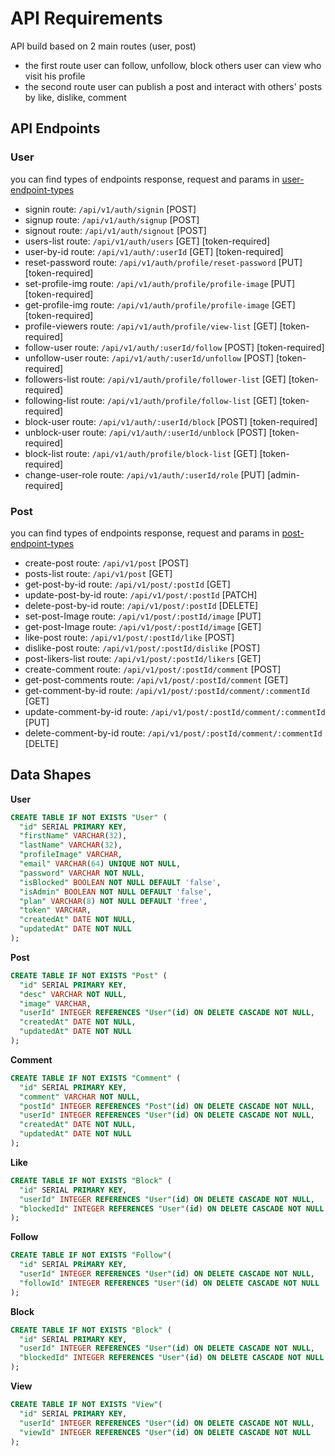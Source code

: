 # API Requirements

API build based on 2 main routes (user, post)

- the first route
  user can follow, unfollow, block others
  user can view who visit his profile
- the second route
  user can publish a post and interact with others' posts by like, dislike, comment

## API Endpoints

### User

you can find types of endpoints response, request and params in [user-endpoint-types](./src/types/userEndpoints.ts)

- signin route: `/api/v1/auth/signin` [POST]
- signup route: `/api/v1/auth/signup` [POST]
- signout route: `/api/v1/auth/signout` [POST]
- users-list route: `/api/v1/auth/users` [GET] [token-required]
- user-by-id route: `/api/v1/auth/:userId` [GET] [token-required]
- reset-password route: `/api/v1/auth/profile/reset-password` [PUT] [token-required]
- set-profile-img route: `/api/v1/auth/profile/profile-image` [PUT] [token-required]
- get-profile-img route: `/api/v1/auth/profile/profile-image` [GET] [token-required]
- profile-viewers route: `/api/v1/auth/profile/view-list` [GET] [token-required]
- follow-user route: `/api/v1/auth/:userId/follow` [POST] [token-required]
- unfollow-user route: `/api/v1/auth/:userId/unfollow` [POST] [token-required]
- followers-list route: `/api/v1/auth/profile/follower-list` [GET] [token-required]
- following-list route: `/api/v1/auth/profile/follow-list` [GET] [token-required]
- block-user route: `/api/v1/auth/:userId/block` [POST] [token-required]
- unblock-user route: `/api/v1/auth/:userId/unblock` [POST] [token-required]
- block-list route: `/api/v1/auth/profile/block-list` [GET] [token-required]
- change-user-role route: `/api/v1/auth/:userId/role` [PUT] [admin-required]

### Post

you can find types of endpoints response, request and params in [post-endpoint-types](./src/types/postEndpoints.ts)

- create-post route: `/api/v1/post` [POST]
- posts-list route: `/api/v1/post` [GET]
- get-post-by-id route: `/api/v1/post/:postId` [GET]
- update-post-by-id route: `/api/v1/post/:postId` [PATCH]
- delete-post-by-id route: `/api/v1/post/:postId` [DELETE]
- set-post-Image route: `/api/v1/post/:postId/image` [PUT]
- get-post-Image route: `/api/v1/post/:postId/image` [GET]
- like-post route: `/api/v1/post/:postId/like` [POST]
- dislike-post route: `/api/v1/post/:postId/dislike` [POST]
- post-likers-list route: `/api/v1/post/:postId/likers` [GET]
- create-comment route: `/api/v1/post/:postId/comment` [POST]
- get-post-comments route: `/api/v1/post/:postId/comment` [GET]
- get-comment-by-id route: `/api/v1/post/:postId/comment/:commentId` [GET]
- update-comment-by-id route: `/api/v1/post/:postId/comment/:commentId` [PUT]
- delete-comment-by-id route: `/api/v1/post/:postId/comment/:commentId` [DELTE]

## Data Shapes

**User**

```sql
CREATE TABLE IF NOT EXISTS "User" (
  "id" SERIAL PRIMARY KEY,
  "firstName" VARCHAR(32),
  "lastName" VARCHAR(32),
  "profileImage" VARCHAR,
  "email" VARCHAR(64) UNIQUE NOT NULL,
  "password" VARCHAR NOT NULL,
  "isBlocked" BOOLEAN NOT NULL DEFAULT 'false',
  "isAdmin" BOOLEAN NOT NULL DEFAULT 'false',
  "plan" VARCHAR(8) NOT NULL DEFAULT 'free',
  "token" VARCHAR,
  "createdAt" DATE NOT NULL,
  "updatedAt" DATE NOT NULL
);
```

**Post**

```sql
CREATE TABLE IF NOT EXISTS "Post" (
  "id" SERIAL PRIMARY KEY,
  "desc" VARCHAR NOT NULL,
  "image" VARCHAR,
  "userId" INTEGER REFERENCES "User"(id) ON DELETE CASCADE NOT NULL,
  "createdAt" DATE NOT NULL,
  "updatedAt" DATE NOT NULL
);
```

**Comment**

```sql
CREATE TABLE IF NOT EXISTS "Comment" (
  "id" SERIAL PRIMARY KEY,
  "comment" VARCHAR NOT NULL,
  "postId" INTEGER REFERENCES "Post"(id) ON DELETE CASCADE NOT NULL,
  "userId" INTEGER REFERENCES "User"(id) ON DELETE CASCADE NOT NULL,
  "createdAt" DATE NOT NULL,
  "updatedAt" DATE NOT NULL
);
```

**Like**

```sql
CREATE TABLE IF NOT EXISTS "Block" (
  "id" SERIAL PRIMARY KEY,
  "userId" INTEGER REFERENCES "User"(id) ON DELETE CASCADE NOT NULL,
  "blockedId" INTEGER REFERENCES "User"(id) ON DELETE CASCADE NOT NULL
);
```

**Follow**

```sql
CREATE TABLE IF NOT EXISTS "Follow"(
  "id" SERIAL PRiMARY KEY,
  "userId" INTEGER REFERENCES "User"(id) ON DELETE CASCADE NOT NULL,
  "followId" INTEGER REFERENCES "User"(id) ON DELETE CASCADE NOT NULL
);
```

**Block**

```sql
CREATE TABLE IF NOT EXISTS "Block" (
  "id" SERIAL PRIMARY KEY,
  "userId" INTEGER REFERENCES "User"(id) ON DELETE CASCADE NOT NULL,
  "blockedId" INTEGER REFERENCES "User"(id) ON DELETE CASCADE NOT NULL
);
```

**View**

```sql
CREATE TABLE IF NOT EXISTS "View"(
  "id" SERIAL PRIMARY KEY,
  "userId" INTEGER REFERENCES "User"(id) ON DELETE CASCADE NOT NULL,
  "viewId" INTEGER REFERENCES "User"(id) ON DELETE CASCADE NOT NULL
);
```
